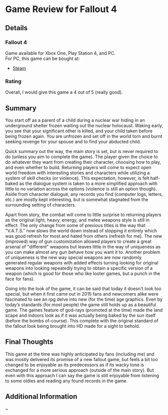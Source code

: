 
# Game Review for Fallout 4

## Details

### Fallout 4

Game available for Xbox One, Play Station 4, and PC.<br/>
For PC, this game can be bought at:
* [Steam](https://store.steampowered.com/app/377160/Fallout_4/)

### Rating

Overall, I would give this game a 4 out of 5 (really good).

## Summary

You start off as a parent of a child during a nuclear war hiding in an underground shelter frozen waiting out the nuclear holocaust.
Waking early, you see that your significant other is killed, and your child taken before being frozen again. You are unfrozen and set off in the world torn and burnt seeking revenge for your spouse and to find your abducted child.

Quick summary out the way, the main story is set, but is never required to do (unless you aim to complete the game). 
The player given the choice to do whatever they want from creating their character, choosing how to play, and even whether to build.
Returning players will come to expect open world freedom with interesting stories and characters while utilizing a system of skill checks (or violence). This expectation, however, is felt half-baked as the dialogue system is taken to a more simplified approach with little to no variation across the options (violence is still an option though). Aside from character dialogue, any records you find (computer logs, letters, etc.) are mostly kept interesting, but is somewhat stagnated from the surrounding setting of characters.

Apart from story, the combat will come to little surprise to returning players as the original light, heavy, energy, and melee weapons style is still in effect. The only change from some of previous titles is the way that "V.A.T.S." now slows the world down instead of stopping it entirely which was good refresh for most and hated from others (refresh for me). The new (improved) way of gun customization allowed players to create a great arsenal of "different" weapons but leaves little in the way of uniqueness as you can make almost any gun behave how you want it to. Another problem of uniqueness is the new way special weapons are now randomly generated regular weapons with added effects turning looking for original weapons into looking repeatedly trying to obtain a specific version of a weapon (which is good for those who like looter games, but a punch in the face for fans).

Going into the look of the game, it can be said that today it doesn't look too special, but when it first came out in 2015 fans and newcomers alike were fascinated to see an rpg delve into new (for the time) age graphics. Even by today’s standards (for most people) the game still holds up as a beautiful game. The games feature of god-rays (promoted at the time) made the land scape and indoors look as if it was actually being baked by the sun itself (before the bombs of-course). This complete with the original standard of the fallout look being brought into HD made for a sight to behold. 

## Final Thoughts

This game at the time was highly anticipated by fans (including me) and was mostly delivered its promise of a new fallout game, but feels a bit too changed to be enjoyable as its predecessors as if its wacky tone is exchanged for a more serious approach (outside of the main story). But even with this approach I can say the game is still enjoyable from listening to some oldies and reading any found records in the game. 

## Additional Information

~
